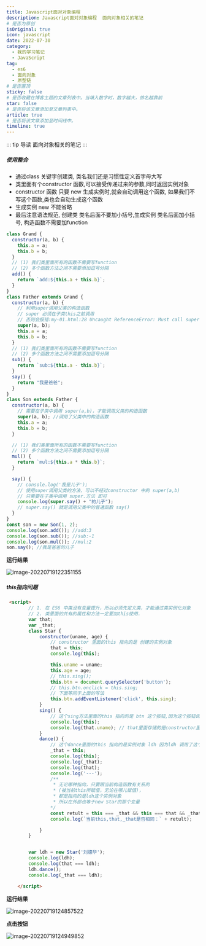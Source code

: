 ```yaml
---
title: Javascript面对对象编程
description: Javascript面对对象编程  面向对象相关的笔记
# 是否为原创
isOriginal: true
icon: javascript
date: 2022-07-30
category:
  - 我的学习笔记
  - JavaScript
tag:
  - es6
  - 面向对象
  - 原型链
# 是否置顶
sticky: false
# 是否收藏在博客主题的文章列表中。当填入数字时，数字越大，排名越靠前
star: false
# 是否将该文章添加至文章列表中。
article: true
# 是否将该文章添加至时间线中。
timeline: true
---
```

<CountView></CountView>


::: tip 导读
面向对象相关的笔记
:::
<!-- more -->



##### 使用整合

- 通过class 关键字创建类, 类名我们还是习惯性定义首字母大写
- 类里面有个constructor 函数,可以接受传递过来的参数,同时返回实例对象
- constructor 函数 只要 new 生成实例时,就会自动调用这个函数, 如果我们不写这个函数,类也会自动生成这个函数
- 生成实例 new 不能省略
- 最后注意语法规范, 创建类 类名后面不要加小括号,生成实例 类名后面加小括号, 构造函数不需要加function

```js
class Grand {
  constructor(a, b) {
    this.a = a;
    this.b = b;
  }
  // (1) 我们类里面所有的函数不需要写function
  // (2) 多个函数方法之间不需要添加逗号分隔
  add() {
    return `add:${this.a + this.b}`;
  }
}
class Father extends Grand {
  constructor(a, b) {
    // 利用super调用父类的构造函数
    // super 必须在子类this之前调用
    // 否则会报错:my-01.html:28 Uncaught ReferenceError: Must call super constructor in derived class before accessing 'this' or returning from derived constructor
    super(a, b);
    this.a = a;
    this.b = b;
  }
  // (1) 我们类里面所有的函数不需要写function
  // (2) 多个函数方法之间不需要添加逗号分隔
  sub() {
    return `sub:${this.a - this.b}`;
  }
  say() {
    return "我是爸爸";
  }
}
class Son extends Father {
  constructor(a, b) {
    // 需要在子类中调用 super(a,b)，才能调用父类的构造函数
    super(a, b); //调用了父类中的构造函数
    this.a = a;
    this.b = b;
  }

  // (1) 我们类里面所有的函数不需要写function
  // (2) 多个函数方法之间不需要添加逗号分隔
  mul() {
    return `mul:${this.a * this.b}`;
  }

  say() {
    // console.log('我是儿子');
    // 使用super调用父类的方法，可以不经过constructor 中的 super(a,b)
    // 只需要在子类中调用 super.方法 即可
    console.log(super.say() + "的儿子");
    // super.say() 就是调用父类中的普通函数 say()
  }
}
const son = new Son(1, 2);
console.log(son.add()); //add:3
console.log(son.sub()); //sub:-1
console.log(son.mul()); //mul:2
son.say(); //我是爸爸的儿子

```

**运行结果**

![image-20220719122351155](https://public-1310720021.cos.ap-shanghai.myqcloud.com/img/md/typora-user-images/2022-07-19-12:23:51*image-20220719122351155*a.png)



##### this指向问题

```html
 <script>
        // 1. 在 ES6 中类没有变量提升，所以必须先定义类，才能通过类实例化对象
        // 2. 类里面的共有的属性和方法一定要加this使用.
        var that;
        var _that;
        class Star {
            constructor(uname, age) {
                // constructor 里面的this 指向的是 创建的实例对象
                that = this;
                console.log(this);

                this.uname = uname;
                this.age = age;
                // this.sing();
                this.btn = document.querySelector('button');
                // this.btn.onclick = this.sing;
                // 下面等同于上面的写法
                this.btn.addEventListener('click', this.sing);
            }
            sing() {
                // 这个sing方法里面的this 指向的是 btn 这个按钮,因为这个按钮调用了这个函数
                console.log(this);
                console.log(that.uname); // that里面存储的是constructor里面的this
            }
            dance() {
                // 这个dance里面的this 指向的是实例对象 ldh 因为ldh 调用了这个函数
                _that = this;
                console.log(this);
                console.log(_that);
                console.log(that);
                console.log('---');
                /**
                 * 无论哪种指向，只要跟当前构造函数有关系的 
                 * (被当前this所赋值，无论在哪儿赋值)，
                 * 都是指向的是ldh这个实例对象
                 * 所以在外部也等于new Star的那个变量
                */
                const retult = this === _that && this === that && _that === that
                console.log(`当前this,that,_that是否相同：` + retult);

            }
        }


        var ldh = new Star('刘德华');
        console.log(ldh);
        console.log(that === ldh);
        ldh.dance();
        console.log(_that === ldh);

    </script>
```

**运行结果**

![image-20220719124857522](https://public-1310720021.cos.ap-shanghai.myqcloud.com/img/md/typora-user-images/2022-07-19-12:48:57*image-20220719124857522*9.png)

**点击按钮**

![image-20220719124949852](https://public-1310720021.cos.ap-shanghai.myqcloud.com/img/md/typora-user-images/2022-07-19-12:49:49*image-20220719124949852*d.png)